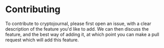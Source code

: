 # Contributing 

To contribute to cryptojournal, please first open an issue, with a clear description of the feature you'd like to add. We can then discuss the feature, and the best way of adding it, at which point you can make a pull request which will add this feature.
